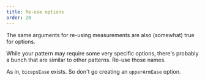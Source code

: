 ```yaml
---
title: Re-use options
order: 20
---
```


The same arguments for re-using measurements are also (somewhat) true for options. 

While your pattern may require some very specific
options, there's probably a bunch that are similar to other patterns. Re-use those names.

As in, `bicepsEase` exists. So don't go creating an `upperArmEase` option.

